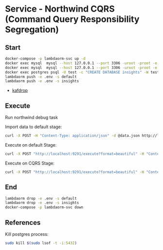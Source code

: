 # Service - Northwind CQRS (Command Query Responsibility Segregation)

## Start

```sh
docker-compose -p lambdaorm-svc up -d
docker exec mysql  mysql --host 127.0.0.1 --port 3306 -uroot -proot -e "ALTER DATABASE test CHARACTER SET utf8 COLLATE utf8_general_ci;"
docker exec mysql  mysql --host 127.0.0.1 --port 3306 -uroot -proot -e "GRANT ALL ON *.* TO 'test'@'%' with grant option; FLUSH PRIVILEGES;"
docker exec postgres psql -U test -c "CREATE DATABASE insights" -W test
lambdaorm push -e .env -s default
lambdaorm push -e .env -s insights
```

- [kafdrop](http://localhost:19000)

## Execute

Run northwind debug task

Import data to default stage:

```sh
curl -X POST -H "Content-Type: application/json" -d @data.json http://localhost:9291/stages/default/import
```

Execute on default Stage:

```sh
curl -X POST "http://localhost:9291/execute?format=beautiful" -H "Content-Type: application/json" -d '{"query": "Orders.filter(p=>p.customerId==customerId).include(p=>[p.details.include(p=>p.product.map(p=>p.name)).map(p=>{subTotal:p.quantity*p.unitPrice}),p.customer.map(p=>p.name)]).order(p=>p.orderDate).page(1,1)","data":"{\"customerId\": \"CENTC\"}", "options":"{\"stage\": \"default\"}"}'
```

Execute on CQRS Stage:

```sh
curl -X POST "http://localhost:9291/execute?format=beautiful" -H "Content-Type: application/json" -d '{"query": "Orders.filter(p=>p.customerId==customerId).include(p=>[p.details.include(p=>p.product.map(p=>p.name)).map(p=>{subTotal:p.quantity*p.unitPrice}),p.customer.map(p=>p.name)]).order(p=>p.orderDate).page(1,1)","data":"{\"customerId\": \"CENTC\"}", "options":"{\"stage\": \"cqrs\"}"}'
```

## End

```sh
lambdaorm drop -e .env -s default
lambdaorm drop -e .env -s insights
docker-compose -p lambdaorm-svc down
```

## References

Kill postgres process:

```sh
sudo kill $(sudo lsof -t -i:5432)
```
